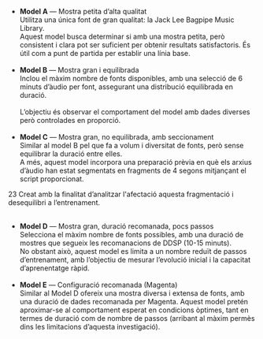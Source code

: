 - **Model A** — Mostra petita d’alta qualitat <br>
Utilitza una única font de gran qualitat: la Jack Lee Bagpipe Music Library. <br>
Aquest model busca determinar si amb una mostra petita, però consistent i clara pot ser suficient per
obtenir resultats satisfactoris. És útil com a punt de partida per establir una línia base. <br> <br>
- **Model B** — Mostra gran i equilibrada <br>
Inclou el màxim nombre de fonts disponibles, amb una selecció de 6 minuts d’àudio per font, assegurant
una distribució equilibrada en duració. <br><br>
L’objectiu és observar el comportament del model amb dades diverses però controlades en proporció. <br> <br>
- **Model C** — Mostra gran, no equilibrada, amb seccionament <br>
Similar al model B pel que fa a volum i diversitat de fonts, però sense equilibrar la duració entre elles. <br>
A més, aquest model incorpora una preparació prèvia en què els arxius d’àudio han estat segmentats en
fragments de 4 segons mitjançant el script proporcionat. <br>

23
Creat amb la finalitat d’analitzar l'afectació aquesta fragmentació i desequilibri a l’entrenament.<br><br>
- **Model D** — Mostra gran, duració recomanada, pocs passos <br>
Selecciona el màxim nombre de fonts possibles, amb una duració de mostres que segueix les
recomanacions de DDSP (10-15 minuts).<br>
No obstant això, aquest model es limita a un nombre reduït de passos d’entrenament, amb l’objectiu de
mesurar l’evolució inicial i la capacitat d’aprenentatge ràpid. <br><br>
- **Model E** — Configuració recomanada (Magenta)<br>
Similar al Model D ofereix una mostra diversa i extensa de fonts, amb una duració de dades recomanada
per Magenta. Aquest model pretén aproximar-se al comportament esperat en condicions òptimes, tant
en termes de duració com de nombre de passos (arribant al màxim permès dins les limitacions d’aquesta
investigació).<br> 
